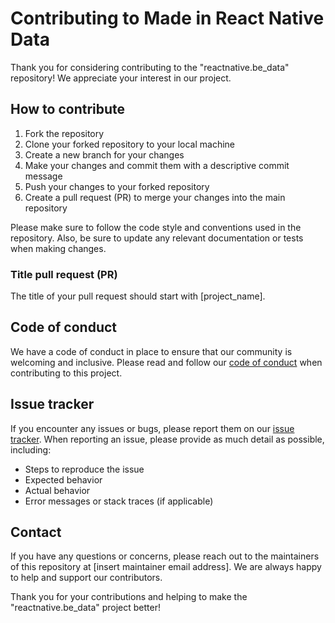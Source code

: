# Contributing to Made in React Native Data

Thank you for considering contributing to the "reactnative.be_data" repository! We appreciate your interest in our project.

## How to contribute

1. Fork the repository
2. Clone your forked repository to your local machine
3. Create a new branch for your changes
4. Make your changes and commit them with a descriptive commit message
5. Push your changes to your forked repository
6. Create a pull request (PR) to merge your changes into the main repository

Please make sure to follow the code style and conventions used in the repository. Also, be sure to update any relevant documentation or tests when making changes.

### Title pull request (PR)

The title of your pull request should start with [project_name].

## Code of conduct

We have a code of conduct in place to ensure that our community is welcoming and inclusive. Please read and follow our [code of conduct](CODE_OF_CONDUCT.md) when contributing to this project.

## Issue tracker

If you encounter any issues or bugs, please report them on our [issue tracker](https://github.com/easystreet-be/reactnative.be_data/issues). When reporting an issue, please provide as much detail as possible, including:

- Steps to reproduce the issue
- Expected behavior
- Actual behavior
- Error messages or stack traces (if applicable)

## Contact

If you have any questions or concerns, please reach out to the maintainers of this repository at [insert maintainer email address]. We are always happy to help and support our contributors.

Thank you for your contributions and helping to make the "reactnative.be_data" project better!
